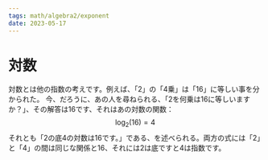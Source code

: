 ```yaml
---
tags: math/algebra2/exponent
date: 2023-05-17
---
```

# 対数
対数とは他の指数の考えです。例えば、「2」の「4乗」は「16」に等しい事を分かられた。
今、だろうに、あの人を尋ねられる、「2を何乗は16に等しいますか？」、その解答は16です、それはあの対数の関数：
$$
\log_{2}(16)=4
$$
それとも「2の底4の対数は16です。」である、を述べられる。両方の式には「2」と「4」の間は同じな関係と16、それには2は底ですと4は指数です。